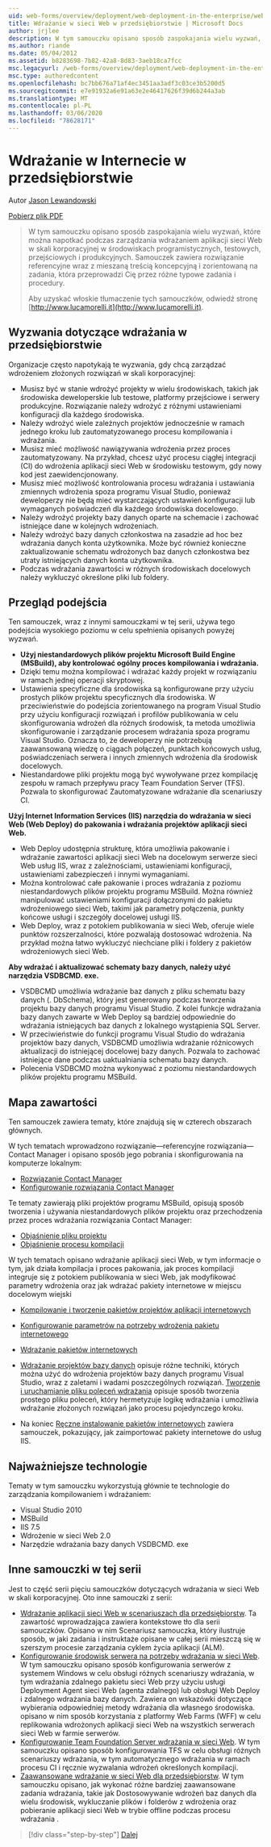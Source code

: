 ```yaml
---
uid: web-forms/overview/deployment/web-deployment-in-the-enterprise/web-deployment-in-the-enterprise
title: Wdrażanie w sieci Web w przedsiębiorstwie | Microsoft Docs
author: jrjlee
description: W tym samouczku opisano sposób zaspokajania wielu wyzwań, które można napotkać podczas zarządzania wdrażaniem aplikacji sieci Web w skali korporacyjnej w devel...
ms.author: riande
ms.date: 05/04/2012
ms.assetid: b8283698-7b82-42a8-8d83-3aeb18ca7fcc
msc.legacyurl: /web-forms/overview/deployment/web-deployment-in-the-enterprise/web-deployment-in-the-enterprise
msc.type: authoredcontent
ms.openlocfilehash: bc7bb676a71af4ec3451aa3adf3c03ce3b5200d5
ms.sourcegitcommit: e7e91932a6e91a63e2e46417626f39d6b244a3ab
ms.translationtype: MT
ms.contentlocale: pl-PL
ms.lasthandoff: 03/06/2020
ms.locfileid: "78628171"
---
```

# <a name="web-deployment-in-the-enterprise"></a>Wdrażanie w Internecie w przedsiębiorstwie

Autor [Jason Lewandowski](https://github.com/jrjlee)

[Pobierz plik PDF](https://msdnshared.blob.core.windows.net/media/MSDNBlogsFS/prod.evol.blogs.msdn.com/CommunityServer.Blogs.Components.WeblogFiles/00/00/00/63/56/8130.DeployingWebAppsInEnterpriseScenarios.pdf)

> W tym samouczku opisano sposób zaspokajania wielu wyzwań, które można napotkać podczas zarządzania wdrażaniem aplikacji sieci Web w skali korporacyjnej w środowiskach programistycznych, testowych, przejściowych i produkcyjnych. Samouczek zawiera rozwiązanie referencyjne wraz z mieszaną treścią koncepcyjną i zorientowaną na zadania, która przeprowadzi Cię przez różne typowe zadania i procedury.
> 
> Aby uzyskać włoskie tłumaczenie tych samouczków, odwiedź stronę [http://www.lucamorelli.it](http://www.lucamorelli.it).

## <a name="enterprise-deployment-challenges"></a>Wyzwania dotyczące wdrażania w przedsiębiorstwie

Organizacje często napotykają te wyzwania, gdy chcą zarządzać wdrożeniem złożonych rozwiązań w skali korporacyjnej:

- Musisz być w stanie wdrożyć projekty w wielu środowiskach, takich jak środowiska deweloperskie lub testowe, platformy przejściowe i serwery produkcyjne. Rozwiązanie należy wdrożyć z różnymi ustawieniami konfiguracji dla każdego środowiska.
- Należy wdrożyć wiele zależnych projektów jednocześnie w ramach jednego kroku lub zautomatyzowanego procesu kompilowania i wdrażania.
- Musisz mieć możliwość nawiązywania wdrożenia przez proces zautomatyzowany. Na przykład, chcesz użyć procesu ciągłej integracji (CI) do wdrożenia aplikacji sieci Web w środowisku testowym, gdy nowy kod jest zaewidencjonowany.
- Musisz mieć możliwość kontrolowania procesu wdrażania i ustawiania zmiennych wdrożenia spoza programu Visual Studio, ponieważ deweloperzy nie będą mieć wystarczających ustawień konfiguracji lub wymaganych poświadczeń dla każdego środowiska docelowego.
- Należy wdrożyć projekty bazy danych oparte na schemacie i zachować istniejące dane w kolejnych wdrożeniach.
- Należy wdrożyć bazy danych członkostwa na zasadzie ad hoc bez wdrażania danych konta użytkownika. Może być również konieczne zaktualizowanie schematu wdrożonych baz danych członkostwa bez utraty istniejących danych konta użytkownika.
- Podczas wdrażania zawartości w różnych środowiskach docelowych należy wykluczyć określone pliki lub foldery.

## <a name="overview-of-approach"></a>Przegląd podejścia

Ten samouczek, wraz z innymi samouczkami w tej serii, używa tego podejścia wysokiego poziomu w celu spełnienia opisanych powyżej wyzwań.

- **Użyj niestandardowych plików projektu Microsoft Build Engine (MSBuild), aby kontrolować ogólny proces kompilowania i wdrażania.**
- Dzięki temu można kompilować i wdrażać każdy projekt w rozwiązaniu w ramach jednej operacji skryptowej.
- Ustawienia specyficzne dla środowiska są konfigurowane przy użyciu prostych plików projektu specyficznych dla środowiska. W przeciwieństwie do podejścia zorientowanego na program Visual Studio przy użyciu konfiguracji rozwiązań i profilów publikowania w celu skonfigurowania wdrożeń dla różnych środowisk, ta metoda umożliwia skonfigurowanie i zarządzanie procesem wdrażania spoza programu Visual Studio. Oznacza to, że deweloperzy nie potrzebują zaawansowaną wiedzę o ciągach połączeń, punktach końcowych usług, poświadczeniach serwera i innych zmiennych wdrożenia dla środowisk docelowych.
- Niestandardowe pliki projektu mogą być wywoływane przez kompilację zespołu w ramach przepływu pracy Team Foundation Server (TFS). Pozwala to skonfigurować Zautomatyzowane wdrażanie dla scenariuszy CI.

**Użyj Internet Information Services (IIS) narzędzia do wdrażania w sieci Web (Web Deploy) do pakowania i wdrażania projektów aplikacji sieci Web.**

- Web Deploy udostępnia strukturę, która umożliwia pakowanie i wdrażanie zawartości aplikacji sieci Web na docelowym serwerze sieci Web usług IIS, wraz z zależnościami, ustawieniami konfiguracji, ustawieniami zabezpieczeń i innymi wymaganiami.
- Można kontrolować całe pakowanie i proces wdrażania z poziomu niestandardowych plików projektu programu MSBuild. Można również manipulować ustawieniami konfiguracji dołączonymi do pakietu wdrożeniowego sieci Web, takimi jak parametry połączenia, punkty końcowe usługi i szczegóły docelowej usługi IIS.
- Web Deploy, wraz z potokiem publikowania w sieci Web, oferuje wiele punktów rozszerzalności, które pozwalają dostosować wdrożenia. Na przykład można łatwo wykluczyć niechciane pliki i foldery z pakietów wdrożeniowych sieci Web.

**Aby wdrażać i aktualizować schematy bazy danych, należy użyć narzędzia VSDBCMD. exe.**

- VSDBCMD umożliwia wdrażanie baz danych z pliku schematu bazy danych (. DbSchema), który jest generowany podczas tworzenia projektu bazy danych programu Visual Studio. Z kolei funkcje wdrażania bazy danych zawarte w Web Deploy są bardziej odpowiednie do wdrażania istniejących baz danych z lokalnego wystąpienia SQL Server.
- W przeciwieństwie do funkcji programu Visual Studio do wdrażania projektów bazy danych, VSDBCMD umożliwia wdrażanie różnicowych aktualizacji do istniejącej docelowej bazy danych. Pozwala to zachować istniejące dane podczas uaktualniania schematu bazy danych.
- Polecenia VSDBCMD można wykonywać z poziomu niestandardowych plików projektu programu MSBuild.

## <a name="content-map"></a>Mapa zawartości

Ten samouczek zawiera tematy, które znajdują się w czterech obszarach głównych.

W tych tematach wprowadzono rozwiązanie&#x2014;referencyjne rozwiązania&#x2014;Contact Manager i opisano sposób jego pobrania i skonfigurowania na komputerze lokalnym:

- [Rozwiązanie Contact Manager](the-contact-manager-solution.md)
- [Konfigurowanie rozwiązania Contact Manager](setting-up-the-contact-manager-solution.md)

Te tematy zawierają pliki projektów programu MSBuild, opisują sposób tworzenia i używania niestandardowych plików projektu oraz przechodzenia przez proces wdrażania rozwiązania Contact Manager:

- [Objaśnienie pliku projektu](understanding-the-project-file.md)
- [Objaśnienie procesu kompilacji](understanding-the-build-process.md)

W tych tematach opisano wdrażanie aplikacji sieci Web, w tym informacje o tym, jak działa kompilacja i proces pakowania, jak proces kompilacji integruje się z potokiem publikowania w sieci Web, jak modyfikować parametry wdrożenia oraz jak wdrażać pakiety internetowe w miejscu docelowym wiejski

- [Kompilowanie i tworzenie pakietów projektów aplikacji internetowych](building-and-packaging-web-application-projects.md)
- [Konfigurowanie parametrów na potrzeby wdrożenia pakietu internetowego](configuring-parameters-for-web-package-deployment.md)
- [Wdrażanie pakietów internetowych](deploying-web-packages.md)

- [Wdrażanie projektów bazy danych](deploying-database-projects.md) opisuje różne techniki, których można użyć do wdrożenia projektów bazy danych programu Visual Studio, wraz z zaletami i wadami poszczególnych rozwiązań. [Tworzenie i uruchamianie pliku poleceń wdrażania](creating-and-running-a-deployment-command-file.md) opisuje sposób tworzenia prostego pliku poleceń, który hermetyzuje logikę wdrażania i umożliwia wdrażanie złożonych rozwiązań jako procesu pojedynczego kroku.
- Na koniec [Ręczne instalowanie pakietów internetowych](manually-installing-web-packages.md) zawiera samouczek, pokazujący, jak zaimportować pakiety internetowe do usług IIS.

## <a name="key-technologies"></a>Najważniejsze technologie

Tematy w tym samouczku wykorzystują głównie te technologie do zarządzania kompilowaniem i wdrażaniem:

- Visual Studio 2010
- MSBuild
- IIS 7.5
- Wdrożenie w sieci Web 2.0
- Narzędzie wdrażania bazy danych VSDBCMD. exe

## <a name="other-tutorials-in-this-series"></a>Inne samouczki w tej serii

Jest to część serii pięciu samouczków dotyczących wdrażania w sieci Web w skali korporacyjnej. Oto inne samouczki z serii:

- [Wdrażanie aplikacji sieci Web w scenariuszach dla przedsiębiorstw](../deploying-web-applications-in-enterprise-scenarios/deploying-web-applications-in-enterprise-scenarios.md). Ta zawartość wprowadzająca zawiera kontekstowe tło dla serii samouczków. Opisano w nim Scenariusz samouczka, który ilustruje sposób, w jaki zadania i instruktaże opisane w całej serii mieszczą się w szerszym procesie zarządzania cyklem życia aplikacji (ALM).
- [Konfigurowanie środowisk serwera na potrzeby wdrażania w sieci Web](../configuring-server-environments-for-web-deployment/configuring-server-environments-for-web-deployment.md). W tym samouczku opisano sposób konfigurowania serwerów z systemem Windows w celu obsługi różnych scenariuszy wdrażania, w tym wdrażania zdalnego pakietu sieci Web przy użyciu usługi Deployment Agent sieci Web (agenta zdalnego) lub obsługi Web Deploy i zdalnego wdrażania bazy danych. Zawiera on wskazówki dotyczące wybierania odpowiedniej metody wdrażania dla własnego środowiska. opisano w nim sposób korzystania z platformy Web Farms (WFF) w celu replikowania wdrożonych aplikacji sieci Web na wszystkich serwerach sieci Web w farmie serwerów.
- [Konfigurowanie Team Foundation Server wdrażania w sieci Web](../configuring-team-foundation-server-for-web-deployment/configuring-team-foundation-server-for-web-deployment.md). W tym samouczku opisano sposób konfigurowania TFS w celu obsługi różnych scenariuszy wdrażania, w tym automatycznego wdrażania w ramach procesu CI i ręcznie wyzwalania wdrożeń określonych kompilacji.
- [Zaawansowane wdrażanie w sieci Web dla przedsiębiorstw](../advanced-enterprise-web-deployment/advanced-enterprise-web-deployment.md). W tym samouczku opisano, jak wykonać różne bardziej zaawansowane zadania wdrażania, takie jak Dostosowywanie wdrożeń baz danych dla wielu środowisk, wykluczanie plików i folderów z wdrożenia oraz pobieranie aplikacji sieci Web w trybie offline podczas procesu wdrażania .

> [!div class="step-by-step"]
> [Dalej](the-contact-manager-solution.md)
